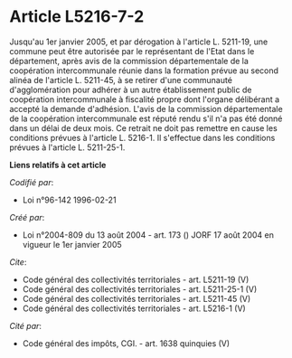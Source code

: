 # Article L5216-7-2

Jusqu'au 1er janvier 2005, et par dérogation à l'article L. 5211-19, une commune peut être autorisée par le représentant de
l'Etat dans le département, après avis de la commission départementale de la coopération intercommunale réunie dans la
formation prévue au second alinéa de l'article L. 5211-45, à se retirer d'une communauté d'agglomération pour adhérer à un
autre établissement public de coopération intercommunale à fiscalité propre dont l'organe délibérant a accepté la demande
d'adhésion. L'avis de la commission départementale de la coopération intercommunale est réputé rendu s'il n'a pas été donné
dans un délai de deux mois. Ce retrait ne doit pas remettre en cause les conditions prévues à l'article L. 5216-1. Il
s'effectue dans les conditions prévues à l'article L. 5211-25-1.

**Liens relatifs à cet article**

_Codifié par_:

  - Loi n°96-142 1996-02-21

_Créé par_:

  - Loi n°2004-809 du 13 août 2004 - art. 173 () JORF 17 août 2004 en vigueur le 1er janvier 2005

_Cite_:

  - Code général des collectivités territoriales - art. L5211-19 (V)
  - Code général des collectivités territoriales - art. L5211-25-1 (V)
  - Code général des collectivités territoriales - art. L5211-45 (V)
  - Code général des collectivités territoriales - art. L5216-1 (V)

_Cité par_:

  - Code général des impôts, CGI. - art. 1638 quinquies (V)
